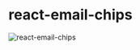 # react-email-chips

![react-email-chips](https://user-images.githubusercontent.com/841470/168422016-8959553d-39c2-4a21-82e4-469097714cb9.gif)
